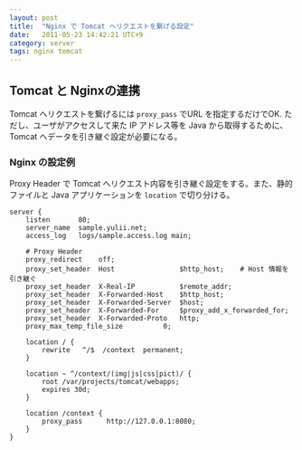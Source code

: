```yaml
---
layout: post
title:  "Nginx で Tomcat へリクエストを繋げる設定"
date:   2011-05-23 14:42:21 UTC+9
category: server
tags: nginx tomcat
---
```


## Tomcat と Nginxの連携

Tomcat へリクエストを繋げるには `proxy_pass` でURL を指定するだけでOK. ただし、ユーザがアクセスして来た IP アドレス等を Java から取得するために、Tomcat へデータを引き継ぐ設定が必要になる。

### Nginx の設定例

Proxy Header で Tomcat へリクエスト内容を引き継ぐ設定をする。また、静的ファイルと Java アプリケーションを `location` で切り分ける。

~~~
server {
    listen       80;
    server_name  sample.yulii.net;
    access_log   logs/sample.access.log main;

    # Proxy Header
    proxy_redirect    off;
    proxy_set_header  Host                $http_host;    # Host 情報を引き継ぐ
    proxy_set_header  X-Real-IP           $remote_addr;
    proxy_set_header  X-Forwarded-Host    $http_host;
    proxy_set_header  X-Forwarded-Server  $host;
    proxy_set_header  X-Forwarded-For     $proxy_add_x_forwarded_for;
    proxy_set_header  X-Forwarded-Proto   http;
    proxy_max_temp_file_size          0;

    location / {
        rewrite   ^/$  /context  permanent;
    }

    location ~ ^/context/(img|js|css|pict)/ {
        root /var/projects/tomcat/webapps;
        expires 30d;
    }

    location /context {
        proxy_pass      http://127.0.0.1:8080;
    }
}
~~~


